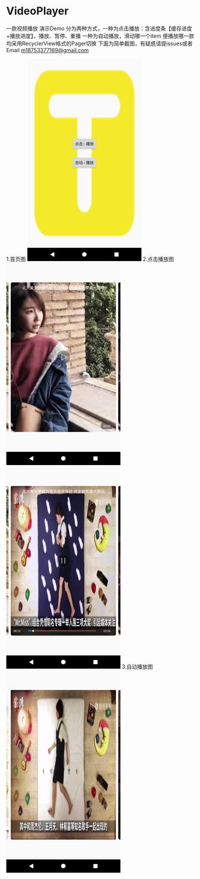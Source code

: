 # VideoPlayer 
一款视频播放 演示Demo
分为两种方式，一种为点击播放：含进度条【缓存进度+播放进度】，播放、暂停、重播
            一种为自动播放，滑动哪一个item  便播放哪一款
            均采用RecyclerView格式的Pager切换
下面为简单截图，有疑惑请提issues或者Email m18753377169@gmail.com

1.首页图
![art](https://github.com/treasurect/VideoPlayer/blob/master/art/pic_page_main.png)
2.点击播放图
![art](https://github.com/treasurect/VideoPlayer/blob/master/art/pic_page_click_1.png)
![art](https://github.com/treasurect/VideoPlayer/blob/master/art/pic_page_click_2.png)
3.自动播放图
![art](https://github.com/treasurect/VideoPlayer/blob/master/art/pic_page_auto.png)